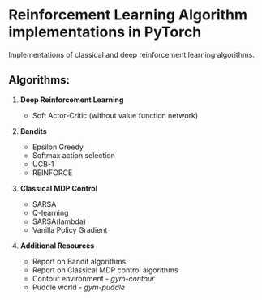 # Reinforcement Learning Algorithm implementations in PyTorch
Implementations of classical and deep reinforcement learning algorithms.

## Algorithms:

1. **Deep Reinforcement Learning**
    - Soft Actor-Critic (without value function network)

2. **Bandits**
    - Epsilon Greedy
    - Softmax action selection
    - UCB-1
    - REINFORCE

3. **Classical MDP Control**
    - SARSA
    - Q-learning
    - SARSA(lambda)
    - Vanilla Policy Gradient

4. **Additional Resources**
    - Report on Bandit algorithms
    - Report on Classical MDP control algorithms
    - Contour environment - *gym-contour* 
    - Puddle world - *gym-puddle*
